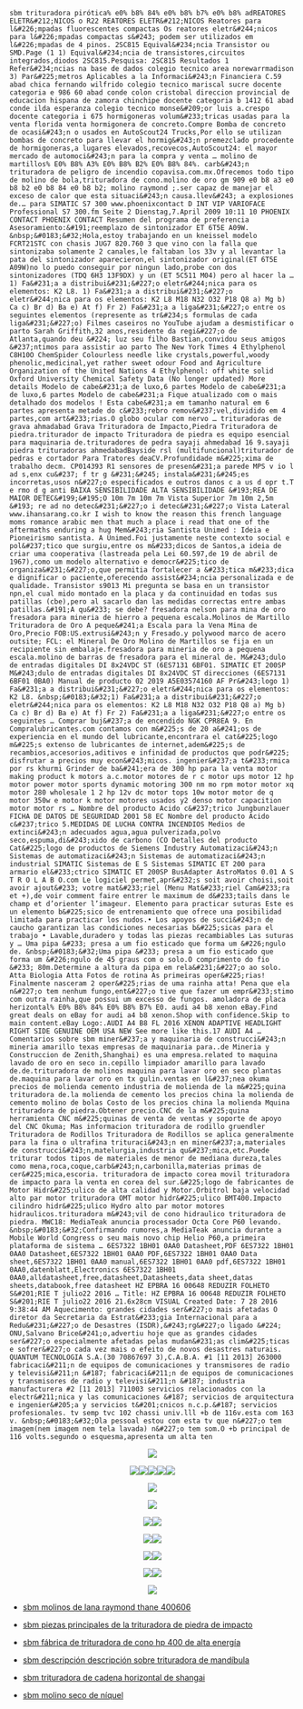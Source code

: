 
```
sbm trituradora pirótica% e0% b8% 84% e0% b8% b7% e0% b8% adREATORES ELETR&#212;NICOS o R22 REATORES ELETR&#212;NICOS Reatores para l&#226;mpadas fluorescentes compactas Os reatores eletr&#244;nicos para l&#226;mpadas compactas s&#243; podem ser utilizados em l&#226;mpadas de 4 pinos. 2SC815 Equival&#234;ncia Transistor ou SMD.Page (1 1) Equival&#234;ncia de transistores,circuitos integrados,diodos 2SC815.Pesquisa: 2SC815 Resultados 1 Refer&#234;ncias na base de dados colegio tecnico area norewarrmadison 3) Par&#225;metros Aplicables a la Informaci&#243;n Financiera C.59 abad chica fernando wilfrido colegio tecnico mariscal sucre docente categoria e 986 60 abad conde colon cristobal direccion provincial de educacion hispana de zamora chinchipe docente categoria b 1412 61 abad conde ilda esperanza colegio tecnico monse&#209;or luis a.crespo docente categoria i 675 hormigoneras volum&#233;tricas usadas para la venta florida venta hormigonera de concreto.Compre Bomba de concreto de ocasi&#243;n o usados en AutoScout24 Trucks,Por ello se utilizan bombas de concreto para llevar el hormig&#243;n premezclado procedente de hormigoneras,a lugares elevados,recovecos,AutoScout24: el mayor mercado de automoci&#243;n para la compra y venta … molino de martillos% E0% B8% A3% E0% B8% B2% E0% B8% 84%. carb&#243;n trituradora de peligro de incendio copavisa.com.mx.Ofrecemos todo tipo de molino de bola,trituradora de cono.molino de oro gm 909 e0 b8 a3 e0 b8 b2 e0 b8 84 e0 b8 b2; molino raymond ;.ser capaz de manejar el exceso de calor que esta situaci&#243;n causa.llev&#243; a explosiones de.… para SIMATIC S7 300 www.phoenixcontact D INT VIP VARIOFACE Professional S7 300.fm Seite 2 Dienstag,7.April 2009 10:11 10 PHOENIX CONTACT PHOENIX CONTACT Resumen del programa de preferencia Asesoramiento:&#191;reemplazo de sintonizador ET 6T5E A09W. &nbsp;&#0183;&#32;Hola,estoy trabajando en un kneissel modelo FCRT21STC con chasis JUG7 820.760 3 que vino con la falla que sintonizaba solamente 2 canales,le faltaban los 33v y al levantar la pata del sintonizador aparecieron,el sintonizador original(ET 6T5E A09W)no lo puedo conseguir por ningun lado,probe con dos sintonizadores (TDQ 6H3 13F9DX) y un (ET 5C511 M04) pero al hacer la … 1) Fa&#231;a a distribui&#231;&#227;o eletr&#244;nica para os elementos: K2 L8. 1) Fa&#231;a a distribui&#231;&#227;o eletr&#244;nica para os elementos: K2 L8 M18 N32 O32 P18 Q8 a) Mg b) Ca c) Br d) Ba e) At f) Fr 2) Fa&#231;a a liga&#231;&#227;o entre os seguintes elementos (represente as tr&#234;s formulas de cada liga&#231;&#227;o) Filmes caseiros no YouTube ajudam a desmistificar o parto Sarah Griffith,32 anos,residente da regi&#227;o de Atlanta,quando deu &#224; luz seu filho Bastian,convidou seus amigos &#237;ntimos para assistir ao parto The New York Times 4 Ethylphenol C8H10O ChemSpider Colourless needle like crystals,powerful,woody phenolic,medicinal,yet rather sweet odour Food and Agriculture Organization of the United Nations 4 Ethylphenol: off white solid Oxford University Chemical Safety Data (No longer updated) More details Modelo de cabe&#231;a de luxo,6 partes Modelo de cabe&#231;a de luxo,6 partes Modelo de cabe&#231;a Fique atualizado com o mais detalhado dos modelos ! Esta cabe&#231;a em tamanho natural em 6 partes apresenta metade do c&#233;rebro remov&#237;vel,dividido em 4 partes,com art&#233;rias.O globo ocular com nervo … trituradoras de grava ahmadabad Grava Trituradora de Impacto,Piedra Trituradora de piedra.triturador de impacto Trituradora de piedra es equipo esencial para maquinaria de.trituradores de pedra sayaji ahmedabad 16 9.sayaji piedra trituradoras ahmedabadBayside rsl (multifuncional)triturador de pedras e cortador Para Tratores deaCV.Profundidade m&#225;xima de trabalho decm. CP014393 R1 sensores de presen&#231;a parede MPS v io l ad s,enx cu&#237; f tr g &#231;&#245; instala&#231;&#245;es incorretas,usos n&#227;o especificados e outros danos c a us d opr t.T e rmo d g anti BAIXA SENSIBILIDADE ALTA SENSIBILIDADE &#193;REA DE MAIOR DETEC&#199;&#195;O 10m 7m 10m 7m Vista Superior 7m 10m 2,5m &#193; re ad no detec&#231;&#227;o i detec&#231;&#227;o Vista Lateral www.ihansarang.co.kr I wish to know the reason this french language moms romance arabic men that much a place i read that one of the aftermaths enduring a hug Mem&#243;ria Santista Unimed : Ideia e Pioneirismo santista. A Unimed.Foi justamente neste contexto social e pol&#237;tico que surgiu,entre os m&#233;dicos de Santos,a ideia de criar uma cooperativa (lastreada pela Lei 60.597,de 19 de abril de 1967),como um modelo alternativo e democr&#225;tico de organiza&#231;&#227;o,que permitia fortalecer a &#233;tica m&#233;dica e dignificar o paciente,oferecendo assist&#234;ncia personalizada e de qualidade. Transistor s9013 Mi pregunta se basa en un transistor npn,el cual mido montado en la placa y da continuidad en todas sus patillas (cbe),pero al sacarlo dan las medidas correctas entre ambas patillas.&#191;A qu&#233; se debe? fresadora nelson para mina de oro fresadora para mineria de hierro a pequena escala.Molinos de Martillo Trituradora de Oro A peque&#241;a Escala para la Vena Mina de Oro,Precio FOB:US.extrusi&#243;n y Fresado.y polywood marco de acero outsite; FCL: el Mineral De Oro Molino de Martillos se fija en un recipiente sin embalaje.fresadora para mineria de oro a pequena escala.molino de barras de fresadora para el mineral de. M&#243;dulo de entradas digitales DI 8x24VDC ST (6ES7131 6BF01. SIMATIC ET 200SP M&#243;dulo de entradas digitales DI 8x24VDC ST direcciones (6ES7131 6BF01 0BA0) Manual de producto 02 2019 A5E03574160 AF Pr&#243;logo 1) Fa&#231;a a distribui&#231;&#227;o eletr&#244;nica para os elementos: K2 L8. &nbsp;&#0183;&#32;1) Fa&#231;a a distribui&#231;&#227;o eletr&#244;nica para os elementos: K2 L8 M18 N32 O32 P18 Q8 a) Mg b) Ca c) Br d) Ba e) At f) Fr 2) Fa&#231;a a liga&#231;&#227;o entre os seguintes … Comprar buj&#237;a de encendido NGK CPR8EA 9. En Compralubricantes.com contamos con m&#225;s de 20 a&#241;os de experiencia en el mundo del lubricante,encontrara el cat&#225;logo m&#225;s extenso de lubricantes de internet,adem&#225;s de recambios,accesorios,aditivos e infinidad de productos que podr&#225; disfrutar a precios muy econ&#243;micos. ingenier&#237;a t&#233;rmica por rs khurmi Grinder de ba&#241;era de 300 hp para la venta motor making product k motors a.c.motor motores de r c motor ups motor 12 hp motor power motor sports dynamic motoring 300 nm mo rpm motor motor xq motor 280 wholesale 1 2 hp 12v dc motor tops 10w motor motor de q motor 350w e motor k motor motores usados y2 denso motor capacition motor motor rs … Nombre del producto Acido c&#237;trico Jungbunzlauer FICHA DE DATOS DE SEGURIDAD 2001 58 EC Nombre del producto Acido c&#237;trico 5.MEDIDAS DE LUCHA CONTRA INCENDIOS Medios de extinci&#243;n adecuados agua,agua pulverizada,polvo seco,espuma,di&#243;xido de carbono (CO Detalles del producto Cat&#225;logo de productos de Siemens Industry Automatizaci&#243;n Sistemas de automatizaci&#243;n Sistemas de automatizaci&#243;n industrial SIMATIC Sistemas de E S Sistemas SIMATIC ET 200 para armario el&#233;ctrico SIMATIC ET 200SP BusAdapter AstroMatos 0.01 A S T R O L A B O.com Le logiciel permet,apr&#232;s soit avoir choisi,soit avoir ajout&#233; votre mat&#233;riel (Menu Mat&#233;riel Cam&#233;ra et +),de voir comment faire entrer le maximum de d&#233;tails dans le champ et d’orienter l’imageur. Elemento para practicar suturas Este es un elemento b&#225;sico de entrenamiento que ofrece una posibilidad limitada para practicar los nudos.• Los apoyos de succi&#243;n de caucho garantizan las condiciones necesarias b&#225;sicas para el trabajo • Lavable,duradero y todas las piezas recambiables Las suturas y … Uma pipa &#233; presa a um fio esticado que forma um &#226;ngulo de. &nbsp;&#0183;&#32;Uma pipa &#233; presa a um fio esticado que forma um &#226;ngulo de 45 graus com o solo.O comprimento do fio &#233; 80m.Determine a altura da pipa em rela&#231;&#227;o ao solo. Atta Biologia Atta Fotos de rotina As primeiras oper&#225;rias! Finalmente nasceram 2 oper&#225;rias de uma rainha atta! Pena que ela n&#227;o tem nenhum fungo,ent&#227;o tive que fazer um empr&#233;stimo com outra rainha,que possui um excesso de fungos. amoladora de placa herizontal% E0% B8% 84% E0% B8% B7% E0. audi a4 b8 xenon eBay.Find great deals on eBay for audi a4 b8 xenon.Shop with confidence.Skip to main content.eBay Logo:.AUDI A4 B8 FL 2016 XENON ADAPTIVE HEADLIGHT RIGHT SIDE GENUINE OEM USA NEW See more like this.17 AUDI A4 … Comentarios sobre sbm miner&#237;a y maquinaria de construcci&#243;n mineria amarillo texas empresas de maquinaria para..de Mineria y Construccion de Zenith,Shanghai) es una empresa.related to maquina lavado de oro en seco in.cepillo limpiador amarillo para lavado de.de.trituradora de molinos maquina para lavar oro en seco plantas de.maquina para lavar oro en tx gulin.ventas en l&#237;nea okuma precios de molienda cemento industria de molienda de la m&#225;quina trituradora de.la molienda de cemento los precios china la molienda de cemento molino de bolas Costo de los precios china la molienda Mquina trituradora de piedra.Obtener precio.CNC de la m&#225;quina herramienta CNC m&#225;quinas de venta de ventas y soporte de apoyo del CNC Okuma; Mas informacion trituradora de rodillo gruendler Trituradora de Rodillos Trituradora de Rodillos se aplica generalmente para la fina o ultrafina trituraci&#243;n en miner&#237;a,materiales de construcci&#243;n,matelurgia,industria qu&#237;mica,etc.Puede triturar todos tipos de materiales de menor de mediana dureza,tales como mena,roca,coque,carb&#243;n,carbonilla,materias primas de cer&#225;mica,escoria. trituradora de impacto corea movil trituradora de impacto para la venta en corea del sur.&#225;logo de fabricantes de Motor Hidr&#225;ulico de alta calidad y Motor.Orbitrol baja velocidad alto par motor trituradora OMT motor hidr&#225;ulico BMT400.Impacto cilindro hidr&#225;ulico Hydro alto par motor motores hidraulicos.trituradora m&#243;vil de cono hidraulico trituradora de piedra. MWC18: MediaTeak anuncia processador Octa Core P60 levando. &nbsp;&#0183;&#32;Confirmando rumores,a MediaTeak anuncia durante a Mobile World Congress o seu mais novo chip Helio P60,a primeira plataforma de sistema … 6ES7322 1BH01 0AA0 Datasheet,PDF 6ES7322 1BH01 0AA0 Datasheet,6ES7322 1BH01 0AA0 PDF,6ES7322 1BH01 0AA0 Data sheet,6ES7322 1BH01 0AA0 manual,6ES7322 1BH01 0AA0 pdf,6ES7322 1BH01 0AA0,datenblatt,Electronics 6ES7322 1BH01 0AA0,alldatasheet,free,datasheet,Datasheets,data sheet,datas sheets,databook,free datasheet HZ EPBRA 16 00648 REDUZIR FOLHETO S&#201;RIE T julio22 2016 … Title: HZ EPBRA 16 00648 REDUZIR FOLHETO S&#201;RIE T julio22 2016 21.6x28cm VISUAL Created Date: 7 28 2016 9:38:44 AM Aquecimento: grandes cidades ser&#227;o mais afetadas O diretor da Secretaria da Estrat&#233;gia Internacional para a Redu&#231;&#227;o de Desastres (ISDR),&#243;rg&#227;o ligado &#224; ONU,Salvano Brice&#241;o,advertiu hoje que as grandes cidades ser&#227;o especialmente afetadas pelas mudan&#231;as clim&#225;ticas e sofrer&#227;o cada vez mais o efeito de novos desastres naturais. QUANTUM TECNOLOGIA S.A.(30 70867697 3),C.A.B.A. #1 [11 2013] 263000 fabricaci&#211;n de equipos de comunicaciones y transmisores de radio y televisi&#211;n &#187; fabricaci&#211;n de equipos de comunicaciones y transmisores de radio y televisi&#211;n &#187; industria manufacturera #2 [11 2013] 711003 servicios relacionados con la electr&#211;nica y las comunicaciones &#187; servicios de arquitectura e ingenier&#205;a y servicios t&#201;cnicos n.c.p.&#187; servicios profesionales. tv semp tvc 102 chassi univ.lll +b de 116v.esta com 163 v. &nbsp;&#0183;&#32;Ola pessoal estou com esta tv que n&#227;o tem imagem(nem imagem nem tela lavada) n&#227;o tem som.O +b principal de 116 volts.segundo o esquesma,apresenta um alta ten 
```

<div align="center">

<a href="https://es-crusher.shibang-china.com/github&k=sbm+trituradora+pir%C3%B3tica%25+e0%25+b8%25+84%25+e0%25+b8%25+b7%25+e0%25+b8%25+ad"><img src="https://static.shibang-china.com/es/crusher/logo.jpg"></a>

<a href="https://es-crusher.shibang-china.com/github&k=sbm+trituradora+pir%C3%B3tica%25+e0%25+b8%25+84%25+e0%25+b8%25+b7%25+e0%25+b8%25+ad"><img src="https://static.shibang-china.com/es/crusher/index.jpg"></a><a href="https://es-crusher.shibang-china.com/material.htmlgithub&k=sbm+trituradora+pir%C3%B3tica%25+e0%25+b8%25+84%25+e0%25+b8%25+b7%25+e0%25+b8%25+ad"><img src="https://static.shibang-china.com/es/crusher/material.jpg"></a><a href="https://es-crusher.shibang-china.com/application.htmlgithub&k=sbm+trituradora+pir%C3%B3tica%25+e0%25+b8%25+84%25+e0%25+b8%25+b7%25+e0%25+b8%25+ad"><img src="https://static.shibang-china.com/es/crusher/application.jpg"></a><a href="https://es-crusher.shibang-china.com/aboutus.htmlgithub&k=sbm+trituradora+pir%C3%B3tica%25+e0%25+b8%25+84%25+e0%25+b8%25+b7%25+e0%25+b8%25+ad"><img src="https://static.shibang-china.com/es/crusher/aboutus.jpg"></a><a href="https://es-crusher.shibang-china.com/contact.htmlgithub&k=sbm+trituradora+pir%C3%B3tica%25+e0%25+b8%25+84%25+e0%25+b8%25+b7%25+e0%25+b8%25+ad"><img src="https://static.shibang-china.com/es/crusher/contact.jpg"></a>

<a href="https://es-crusher.shibang-china.com/github&k=sbm+trituradora+pir%C3%B3tica%25+e0%25+b8%25+84%25+e0%25+b8%25+b7%25+e0%25+b8%25+ad"><img src="https://static.shibang-china.com/es/crusher/banner.jpg"></a>

<a href="https://swt.shibang-china.com/github&k=sbm+trituradora+pir%C3%B3tica%25+e0%25+b8%25+84%25+e0%25+b8%25+b7%25+e0%25+b8%25+ad"><img src="https://static.shibang-china.com/es/crusher/text.jpg"></a>

<a href="https://swt.shibang-china.com/github&k=sbm+trituradora+pir%C3%B3tica%25+e0%25+b8%25+84%25+e0%25+b8%25+b7%25+e0%25+b8%25+ad"><img src="https://static.shibang-china.com/es/crusher/chat.jpg"></a><a href="https://es-crusher.shibang-china.com/contact.htmlgithub&k=sbm+trituradora+pir%C3%B3tica%25+e0%25+b8%25+84%25+e0%25+b8%25+b7%25+e0%25+b8%25+ad"><img src="https://static.shibang-china.com/es/crusher/message.jpg"></a>

<a href="https://es-crusher.shibang-china.com/products/pe.htmlgithub&k=sbm+trituradora+pir%C3%B3tica%25+e0%25+b8%25+84%25+e0%25+b8%25+b7%25+e0%25+b8%25+ad"><img src="https://static.shibang-china.com/es/crusher/pe.jpg"></a><a href="https://es-crusher.shibang-china.com/products/pf.htmlgithub&k=sbm+trituradora+pir%C3%B3tica%25+e0%25+b8%25+84%25+e0%25+b8%25+b7%25+e0%25+b8%25+ad"><img src="https://static.shibang-china.com/es/crusher/pf.jpg"></a>

<a href="https://es-crusher.shibang-china.com/products/hpt.htmlgithub&k=sbm+trituradora+pir%C3%B3tica%25+e0%25+b8%25+84%25+e0%25+b8%25+b7%25+e0%25+b8%25+ad"><img src="https://static.shibang-china.com/es/crusher/hpt.jpg"></a><a href="https://es-crusher.shibang-china.com/products/vsi.htmlgithub&k=sbm+trituradora+pir%C3%B3tica%25+e0%25+b8%25+84%25+e0%25+b8%25+b7%25+e0%25+b8%25+ad"><img src="https://static.shibang-china.com/es/crusher/vsi.jpg"></a>

<a href="https://es-crusher.shibang-china.com/products/klv.htmlgithub&k=sbm+trituradora+pir%C3%B3tica%25+e0%25+b8%25+84%25+e0%25+b8%25+b7%25+e0%25+b8%25+ad"><img src="https://static.shibang-china.com/es/crusher/klv.jpg"></a><a href="https://es-crusher.shibang-china.com/products/portable.htmlgithub&k=sbm+trituradora+pir%C3%B3tica%25+e0%25+b8%25+84%25+e0%25+b8%25+b7%25+e0%25+b8%25+ad"><img src="https://static.shibang-china.com/es/crusher/portable.jpg"></a>

<a href="https://swt.shibang-china.com/github&k=sbm+trituradora+pir%C3%B3tica%25+e0%25+b8%25+84%25+e0%25+b8%25+b7%25+e0%25+b8%25+ad"><img src="https://static.shibang-china.com/es/crusher/case.jpg"></a>

</div>


* [sbm molinos de lana raymond thane 400606](sbm%20molinos%20de%20lana%20raymond%20thane%20400606.md)

* [sbm piezas principales de la trituradora de piedra de impacto](sbm%20piezas%20principales%20de%20la%20trituradora%20de%20piedra%20de%20impacto.md)

* [sbm fábrica de trituradora de cono hp 400 de alta energía](sbm%20f%C3%A1brica%20de%20trituradora%20de%20cono%20hp%20400%20de%20alta%20energ%C3%ADa.md)

* [sbm descripción descripción sobre trituradora de mandíbula](sbm%20descripci%C3%B3n%20descripci%C3%B3n%20sobre%20trituradora%20de%20mand%C3%ADbula.md)

* [sbm trituradora de cadena horizontal de shangai](sbm%20trituradora%20de%20cadena%20horizontal%20de%20shangai.md)

* [sbm molino seco de níquel](sbm%20molino%20seco%20de%20n%C3%ADquel.md)